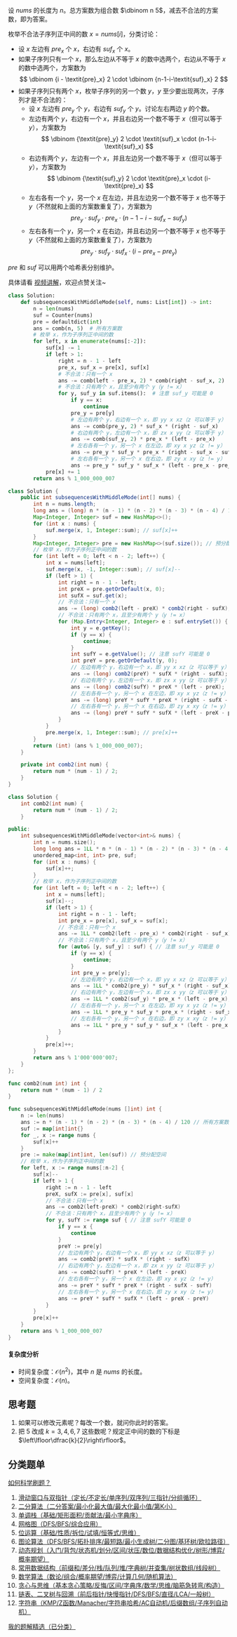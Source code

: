 设 $\textit{nums}$ 的长度为 $n$。总方案数为组合数 $\dbinom n 5$，减去不合法的方案数，即为答案。

枚举不合法子序列正中间的数 $x = \textit{nums}[i]$，分类讨论：

- 设 $x$ 左边有 $\textit{pre}_x$ 个 $x$，右边有 $\textit{suf}_x$ 个 $x$。
- 如果子序列只有一个 $x$，那么左边从不等于 $x$ 的数中选两个，右边从不等于 $x$ 的数中选两个，方案数为
  $$
  \dbinom {i - \textit{pre}_x} 2  \cdot \dbinom {n-1-i-\textit{suf}_x} 2
  $$
- 如果子序列只有两个 $x$，枚举子序列的另一个数 $y$，$y$ 至少要出现两次，子序列才是不合法的：
  - 设 $x$ 左边有 $\textit{pre}_y$ 个 $y$，右边有 $\textit{suf}_y$ 个 $y$。讨论左右两边 $y$ 的个数。
  - 左边有两个 $y$，右边有一个 $x$，并且右边另一个数不等于 $x$（但可以等于 $y$），方案数为
  $$
  \dbinom {\textit{pre}_y} 2  \cdot \textit{suf}_x \cdot (n-1-i- \textit{suf}_x)
  $$
  - 右边有两个 $y$，左边有一个 $x$，并且左边另一个数不等于 $x$（但可以等于 $y$），方案数为
  $$
  \dbinom {\textit{suf}_y} 2  \cdot \textit{pre}_x \cdot (i- \textit{pre}_x)
  $$
  - 左右各有一个 $y$，另一个 $x$ 在左边，并且左边另一个数不等于 $x$ 也不等于 $y$（不然就和上面的方案数重复了），方案数为
  $$
  \textit{pre}_y\cdot\textit{suf}_y\cdot\textit{pre}_x\cdot(n-1-i-\textit{suf}_x-\textit{suf}_y)
  $$
  - 左右各有一个 $y$，另一个 $x$ 在右边，并且右边另一个数不等于 $x$ 也不等于 $y$（不然就和上面的方案数重复了），方案数为
  $$
  \textit{pre}_y\cdot\textit{suf}_y\cdot\textit{suf}_x\cdot(i-\textit{pre}_x-\textit{pre}_y)
  $$

$\textit{pre}$ 和 $\textit{suf}$ 可以用两个哈希表分别维护。

具体请看 [视频讲解](https://www.bilibili.com/video/BV1ifkqYjEvc/?t=17m53s)，欢迎点赞关注~

```py [sol-Python3]
class Solution:
    def subsequencesWithMiddleMode(self, nums: List[int]) -> int:
        n = len(nums)
        suf = Counter(nums)
        pre = defaultdict(int)
        ans = comb(n, 5)  # 所有方案数
        # 枚举 x，作为子序列正中间的数
        for left, x in enumerate(nums[:-2]):
            suf[x] -= 1
            if left > 1:
                right = n - 1 - left
                pre_x, suf_x = pre[x], suf[x]
                # 不合法：只有一个 x
                ans -= comb(left - pre_x, 2) * comb(right - suf_x, 2)
                # 不合法：只有两个 x，且至少有两个 y（y != x）
                for y, suf_y in suf.items():  # 注意 suf_y 可能是 0
                    if y == x:
                        continue
                    pre_y = pre[y]
                    # 左边有两个 y，右边有一个 x，即 yy x xz（z 可以等于 y）
                    ans -= comb(pre_y, 2) * suf_x * (right - suf_x)
                    # 右边有两个 y，左边有一个 x，即 zx x yy（z 可以等于 y）
                    ans -= comb(suf_y, 2) * pre_x * (left - pre_x)
                    # 左右各有一个 y，另一个 x 在左边，即 xy x yz（z != y）
                    ans -= pre_y * suf_y * pre_x * (right - suf_x - suf_y)
                    # 左右各有一个 y，另一个 x 在右边，即 zy x xy（z != y）
                    ans -= pre_y * suf_y * suf_x * (left - pre_x - pre_y)
            pre[x] += 1
        return ans % 1_000_000_007
```

```java [sol-Java]
class Solution {
    public int subsequencesWithMiddleMode(int[] nums) {
        int n = nums.length;
        long ans = (long) n * (n - 1) * (n - 2) * (n - 3) * (n - 4) / 120; // 所有方案数
        Map<Integer, Integer> suf = new HashMap<>();
        for (int x : nums) {
            suf.merge(x, 1, Integer::sum); // suf[x]++
        }
        Map<Integer, Integer> pre = new HashMap<>(suf.size()); // 预分配空间
        // 枚举 x，作为子序列正中间的数
        for (int left = 0; left < n - 2; left++) {
            int x = nums[left];
            suf.merge(x, -1, Integer::sum); // suf[x]--
            if (left > 1) {
                int right = n - 1 - left;
                int preX = pre.getOrDefault(x, 0);
                int sufX = suf.get(x);
                // 不合法：只有一个 x
                ans -= (long) comb2(left - preX) * comb2(right - sufX);
                // 不合法：只有两个 x，且至少有两个 y（y != x）
                for (Map.Entry<Integer, Integer> e : suf.entrySet()) {
                    int y = e.getKey();
                    if (y == x) {
                        continue;
                    }
                    int sufY = e.getValue(); // 注意 sufY 可能是 0
                    int preY = pre.getOrDefault(y, 0);
                    // 左边有两个 y，右边有一个 x，即 yy x xz（z 可以等于 y）
                    ans -= (long) comb2(preY) * sufX * (right - sufX);
                    // 右边有两个 y，左边有一个 x，即 zx x yy（z 可以等于 y）
                    ans -= (long) comb2(sufY) * preX * (left - preX);
                    // 左右各有一个 y，另一个 x 在左边，即 xy x yz（z != y）
                    ans -= (long) preY * sufY * preX * (right - sufX - sufY);
                    // 左右各有一个 y，另一个 x 在右边，即 zy x xy（z != y）
                    ans -= (long) preY * sufY * sufX * (left - preX - preY);
                }
            }
            pre.merge(x, 1, Integer::sum); // pre[x]++
        }
        return (int) (ans % 1_000_000_007);
    }

    private int comb2(int num) {
        return num * (num - 1) / 2;
    }
}
```

```cpp [sol-C++]
class Solution {
    int comb2(int num) {
        return num * (num - 1) / 2;
    }

public:
    int subsequencesWithMiddleMode(vector<int>& nums) {
        int n = nums.size();
        long long ans = 1LL * n * (n - 1) * (n - 2) * (n - 3) * (n - 4) / 120; // 所有方案数
        unordered_map<int, int> pre, suf;
        for (int x : nums) {
            suf[x]++;
        }
        // 枚举 x，作为子序列正中间的数
        for (int left = 0; left < n - 2; left++) {
            int x = nums[left];
            suf[x]--;
            if (left > 1) {
                int right = n - 1 - left;
                int pre_x = pre[x], suf_x = suf[x];
                // 不合法：只有一个 x
                ans -= 1LL * comb2(left - pre_x) * comb2(right - suf_x);
                // 不合法：只有两个 x，且至少有两个 y（y != x）
                for (auto& [y, suf_y] : suf) { // 注意 suf_y 可能是 0
                    if (y == x) {
                        continue;
                    }
                    int pre_y = pre[y];
                    // 左边有两个 y，右边有一个 x，即 yy x xz（z 可以等于 y）
                    ans -= 1LL * comb2(pre_y) * suf_x * (right - suf_x);
                    // 右边有两个 y，左边有一个 x，即 zx x yy（z 可以等于 y）
                    ans -= 1LL * comb2(suf_y) * pre_x * (left - pre_x);
                    // 左右各有一个 y，另一个 x 在左边，即 xy x yz（z != y）
                    ans -= 1LL * pre_y * suf_y * pre_x * (right - suf_x - suf_y);
                    // 左右各有一个 y，另一个 x 在右边，即 zy x xy（z != y）
                    ans -= 1LL * pre_y * suf_y * suf_x * (left - pre_x - pre_y);
                }
            }
            pre[x]++;
        }
        return ans % 1'000'000'007;
    }
};
```

```go [sol-Go]
func comb2(num int) int {
	return num * (num - 1) / 2
}

func subsequencesWithMiddleMode(nums []int) int {
	n := len(nums)
	ans := n * (n - 1) * (n - 2) * (n - 3) * (n - 4) / 120 // 所有方案数
	suf := map[int]int{}
	for _, x := range nums {
		suf[x]++
	}
	pre := make(map[int]int, len(suf)) // 预分配空间
	// 枚举 x，作为子序列正中间的数
	for left, x := range nums[:n-2] {
		suf[x]--
		if left > 1 {
			right := n - 1 - left
			preX, sufX := pre[x], suf[x]
			// 不合法：只有一个 x
			ans -= comb2(left-preX) * comb2(right-sufX)
			// 不合法：只有两个 x，且至少有两个 y（y != x）
			for y, sufY := range suf { // 注意 sufY 可能是 0
				if y == x {
					continue
				}
				preY := pre[y]
				// 左边有两个 y，右边有一个 x，即 yy x xz（z 可以等于 y）
				ans -= comb2(preY) * sufX * (right - sufX)
				// 右边有两个 y，左边有一个 x，即 zx x yy（z 可以等于 y）
				ans -= comb2(sufY) * preX * (left - preX)
				// 左右各有一个 y，另一个 x 在左边，即 xy x yz（z != y）
				ans -= preY * sufY * preX * (right - sufX - sufY)
				// 左右各有一个 y，另一个 x 在右边，即 zy x xy（z != y）
				ans -= preY * sufY * sufX * (left - preX - preY)
			}
		}
		pre[x]++
	}
	return ans % 1_000_000_007
}
```

#### 复杂度分析

- 时间复杂度：$\mathcal{O}(n^2)$，其中 $n$ 是 $\textit{nums}$ 的长度。
- 空间复杂度：$\mathcal{O}(n)$。

## 思考题

1. 如果可以修改元素呢？每改一个数，就问你此时的答案。
2. 把 $5$ 改成 $k=3,4,6,7$ 这些数呢？规定正中间的数的下标是 $\left\lfloor\dfrac{k}{2}\right\rfloor$。

## 分类题单

[如何科学刷题？](https://leetcode.cn/circle/discuss/RvFUtj/)

1. [滑动窗口与双指针（定长/不定长/单序列/双序列/三指针/分组循环）](https://leetcode.cn/circle/discuss/0viNMK/)
2. [二分算法（二分答案/最小化最大值/最大化最小值/第K小）](https://leetcode.cn/circle/discuss/SqopEo/)
3. [单调栈（基础/矩形面积/贡献法/最小字典序）](https://leetcode.cn/circle/discuss/9oZFK9/)
4. [网格图（DFS/BFS/综合应用）](https://leetcode.cn/circle/discuss/YiXPXW/)
5. [位运算（基础/性质/拆位/试填/恒等式/思维）](https://leetcode.cn/circle/discuss/dHn9Vk/)
6. [图论算法（DFS/BFS/拓扑排序/最短路/最小生成树/二分图/基环树/欧拉路径）](https://leetcode.cn/circle/discuss/01LUak/)
7. [动态规划（入门/背包/状态机/划分/区间/状压/数位/数据结构优化/树形/博弈/概率期望）](https://leetcode.cn/circle/discuss/tXLS3i/)
8. [常用数据结构（前缀和/差分/栈/队列/堆/字典树/并查集/树状数组/线段树）](https://leetcode.cn/circle/discuss/mOr1u6/)
9. [数学算法（数论/组合/概率期望/博弈/计算几何/随机算法）](https://leetcode.cn/circle/discuss/IYT3ss/)
10. [贪心与思维（基本贪心策略/反悔/区间/字典序/数学/思维/脑筋急转弯/构造）](https://leetcode.cn/circle/discuss/g6KTKL/)
11. [链表、二叉树与回溯（前后指针/快慢指针/DFS/BFS/直径/LCA/一般树）](https://leetcode.cn/circle/discuss/K0n2gO/)
12. [字符串（KMP/Z函数/Manacher/字符串哈希/AC自动机/后缀数组/子序列自动机）](https://leetcode.cn/circle/discuss/SJFwQI/)

[我的题解精选（已分类）](https://github.com/EndlessCheng/codeforces-go/blob/master/leetcode/SOLUTIONS.md)
